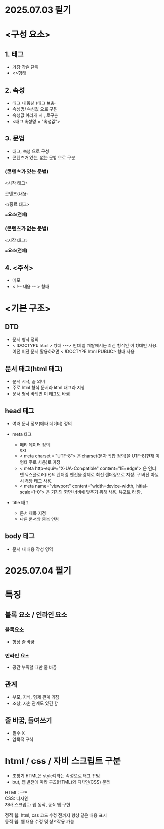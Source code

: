 # 2025.07.03 필기

# <구성 요소>
## 1. 태그
- 가장 작은 단위
- <>형태


## 2. 속성
- 태그 내 옵션 (태그 보충)
- 속성명/ 속성값 으로 구분
- 속성값 여러개 시 , 로구분 
- <태그 속성명 = "속성값">


## 3. 문법
- 태그, 속성 으로 구성
- 콘텐츠가 있는, 없는 문법 으로 구분

### (콘텐츠가 있는 문법)

<시작 태그>

콘텐츠(내용)

</종료 태그>

**=요소(전체)**


### (콘텐츠가 없는 문법)

<시작 태그>

**=요소(전체)**


## 4. <주석>
- 메모
- < !-- 내용 -- > 형태 


# <기본 구조>
## DTD
- 문서 형식 정의
- < !DOCTYPE html > 형태
---> 현대 웹 개발에서는 최신 형식인 이 형태만 사용. 이전 버전 문서 활용하려면 < !DOCTYPE html PUBLIC> 형태 사용


## 문서 태그(html 태그)
- 문서 시작, 끝 의미 
- 주로 html 형식 문서라 html 태그라 지칭
- 문서 형식 바뀌면 이 태그도 바뀜


## head 태그
- 여러 문서 정보(메타 데이터) 정의

- meta 태그
  - 메타 데이터 정의  
    ex)
  - < meta charset = "UTF-8"> 은 charset(문자 집합 정의)을 UTF-8(현재 이 형태 주로 사용)로 지정
  - < meta http-equiv="X-UA-Compatible" content="IE=edge"> 은 인터넷 익스플로러(IE)의 렌더링 엔진을 강제로 최신 렌더링으로 지정. 구 버전 아닐시 해당 태그 사용.
  - < meta name="viewport" content="width=device-width, initial-scale=1-0"> 은 기기의 화면 너비에 맞추기 위해 사용. 뷰포트 라 함.

- title 태그
  - 문서 제목 지정
  - 다른 문서와 중복 안됨


## body 태그
- 문서 내 내용 작성 영역

# 2025.07.04 필기
# 특징
## 블록 요소 / 인라인 요소
### 블록요소
- 항상 줄 바꿈
### 인라인 요소
- 공간 부족할 때만 줄 바꿈

## 관계
- 부모, 자식, 형제 관계 가짐
- 조상, 자손 관계도 있긴 함

## 줄 바꿈, 들여쓰기
- 필수 X
- 암묵적 규칙


# html / css / 자바 스크립트 구분

- 초창기 HTML은 style이라는 속성으로 태그 꾸밈
- but, 웹 발전에 따라 구조(HTML)와 디자인(CSS) 분리

HTML: 구조  
CSS: 디자인  
자바 스크립트: 웹 동작, 동적 웹 구현  

정적 웹: html, css 코드 수정 전까지 항상 같은 내용 표시  
동적 웹: 웹 내용 수정 및 상호작용 가능

